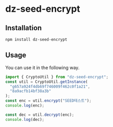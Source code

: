 # dz-seed-encrypt

## Installation

```
npm install dz-seed-encrypt
```

## Usage

You can use it in the following way.

```ts
import { CryptoUtil } from "dz-seed-encrypt";
const util = CryptoUtil.getInstance(
  "g657a924f4db69f746009f462c0f1a21",
  "8a9acfb14bf38a3b"
);
const enc = util.encrypt("SEED테스트");
console.log(enc);

const dec = util.decrypt(enc);
console.log(dec);
```
